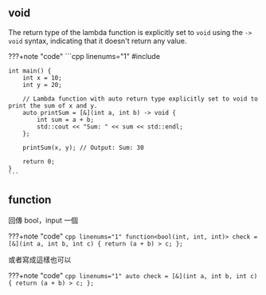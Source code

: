 ## void

The return type of the lambda function is explicitly set to `void` using the `-> void` syntax, indicating that it doesn't return any value.

???+note "code"
	```cpp linenums="1"
	#include <iostream>

    int main() {
        int x = 10;
        int y = 20;

        // Lambda function with auto return type explicitly set to void to print the sum of x and y.
        auto printSum = [&](int a, int b) -> void {
            int sum = a + b;
            std::cout << "Sum: " << sum << std::endl;
        };

        printSum(x, y); // Output: Sum: 30

        return 0;
    }
    ```
    
## function

回傳 bool，input 一個

???+note "code"
	```cpp linenums="1"
	function<bool(int, int, int)> check = [&](int a, int b, int c) {
        return (a + b) > c;
    };
	```

或者寫成這樣也可以

???+note "code"
	```cpp linenums="1"
	auto check = [&](int a, int b, int c) {
        return (a + b) > c;
    };
	```